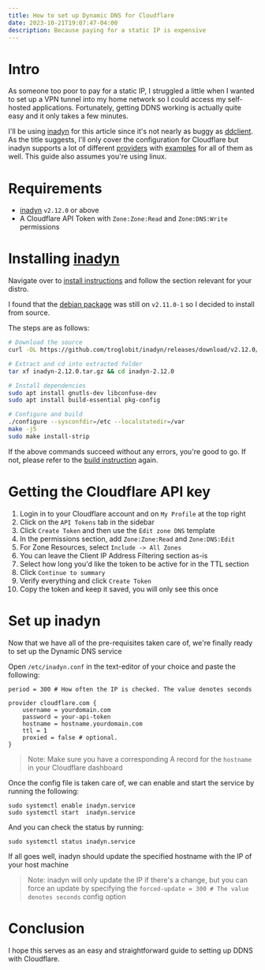 ```yaml
---
title: How to set up Dynamic DNS for Cloudflare
date: 2023-10-21T19:07:47-04:00
description: Because paying for a static IP is expensive
---
```


# Intro 

As someone too poor to pay for a static IP, I struggled a little when I wanted to set up a VPN tunnel into my home network so I could access my self-hosted applications. Fortunately, getting DDNS working is actually quite easy and it only takes a few minutes. 

I'll be using [inadyn](https://github.com/troglobit/inadyn) for this article since it's not nearly as buggy as [ddclient](https://github.com/ddclient/ddclient). As the title suggests, I'll only cover the configuration for Cloudflare but inadyn supports a lot of different [providers](https://github.com/troglobit/inadyn#supported-providers) with [examples](https://github.com/troglobit/inadyn#example) for all of them as well. This guide also assumes you're using linux.

# Requirements

- [inadyn](https://github.com/troglobit/inadyn) `v2.12.0` or above
- A Cloudflare API Token with `Zone:Zone:Read` and `Zone:DNS:Write` permissions

# Installing [inadyn](https://github.com/troglobit/inadyn)

Navigate over to [install instructions](https://github.com/troglobit/inadyn#build--install) and follow the section relevant for your distro.

I found that the [debian package](https://packages.debian.org/sid/inadyn) was still on `v2.11.0-1` so I decided to install from source.

The steps are as follows: 

```sh
# Download the source
curl -OL https://github.com/troglobit/inadyn/releases/download/v2.12.0/inadyn-2.12.0.tar.gz

# Extract and cd into extracted folder
tar xf inadyn-2.12.0.tar.gz && cd inadyn-2.12.0

# Install dependencies
sudo apt install gnutls-dev libconfuse-dev
sudo apt install build-essential pkg-config

# Configure and build
./configure --sysconfdir=/etc --localstatedir=/var
make -j5
sudo make install-strip
```

If the above commands succeed without any errors, you're good to go. If not, please refer to the [build instruction](https://github.com/troglobit/inadyn#building-from-source) again.

# Getting the Cloudflare API key

1. Login in to your Cloudflare account and on `My Profile` at the top right
2. Click on the `API Tokens` tab in the sidebar
3. Click `Create Token` and then use the `Edit zone DNS` template
4. In the permissions section, add `Zone:Zone:Read` and `Zone:DNS:Edit`
5. For Zone Resources, select `Include -> All Zones`
6. You can leave the Client IP Address Filtering section as-is
7. Select how long you'd like the token to be active for in the TTL section
8. Click `Continue to summary`
9. Verify everything and click `Create Token`
10. Copy the token and keep it saved, you will only see this once

# Set up inadyn

Now that we have all of the pre-requisites taken care of, we're finally ready to set up the Dynamic DNS service

Open `/etc/inadyn.conf` in the text-editor of your choice and paste the following:

```
period = 300 # How often the IP is checked. The value denotes seconds

provider cloudflare.com {
    username = yourdomain.com
    password = your-api-token
    hostname = hostname.yourdomain.com
    ttl = 1
    proxied = false # optional.
}
```
> Note: Make sure you have a corresponding A record for the `hostname` in your Cloudflare dashboard

Once the config file is taken care of, we can enable and start the service by running the following:

```
sudo systemctl enable inadyn.service
sudo systemctl start  inadyn.service
```

And you can check the status by running:

```
sudo systemctl status inadyn.service
```

If all goes well, inadyn should update the specified hostname with the IP of your host machine

> Note: inadyn will only update the IP if there's a change, but you can force an update by specifying the `forced-update = 300 # The value denotes seconds` config option

# Conclusion

I hope this serves as an easy and straightforward guide to setting up DDNS with Cloudflare.
